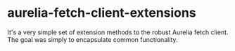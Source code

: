# aurelia-fetch-client-extensions
It's a very simple set of extension methods to the robust Aurelia fetch client. The goal was simply to encapsulate common functionality. 
